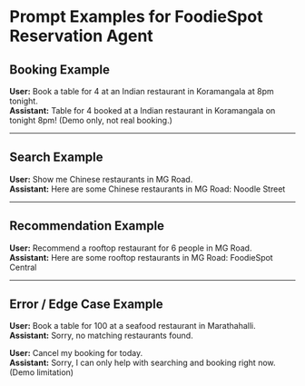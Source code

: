 # Prompt Examples for FoodieSpot Reservation Agent

## Booking Example

**User:** Book a table for 4 at an Indian restaurant in Koramangala at 8pm tonight.  
**Assistant:** Table for 4 booked at a Indian restaurant in Koramangala on tonight 8pm! (Demo only, not real booking.)

---

## Search Example

**User:** Show me Chinese restaurants in MG Road.  
**Assistant:** Here are some Chinese restaurants in MG Road: Noodle Street

---

## Recommendation Example

**User:** Recommend a rooftop restaurant for 6 people in MG Road.  
**Assistant:** Here are some rooftop restaurants in MG Road: FoodieSpot Central

---

## Error / Edge Case Example

**User:** Book a table for 100 at a seafood restaurant in Marathahalli.  
**Assistant:** Sorry, no matching restaurants found.

**User:** Cancel my booking for today.  
**Assistant:** Sorry, I can only help with searching and booking right now. (Demo limitation)
